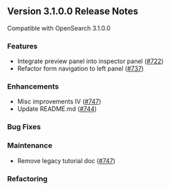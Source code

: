 ## Version 3.1.0.0 Release Notes

Compatible with OpenSearch 3.1.0.0

### Features
- Integrate preview panel into inspector panel ([#722](https://github.com/opensearch-project/dashboards-flow-framework/pull/722))
- Refactor form navigation to left panel ([#737](https://github.com/opensearch-project/dashboards-flow-framework/pull/737))

### Enhancements
- Misc improvements IV ([#747](https://github.com/opensearch-project/dashboards-flow-framework/pull/747))
- Update README.md ([#744](https://github.com/opensearch-project/dashboards-flow-framework/pull/744))

### Bug Fixes

### Maintenance
- Remove legacy tutorial doc ([#747](https://github.com/opensearch-project/dashboards-flow-framework/pull/747))

### Refactoring

